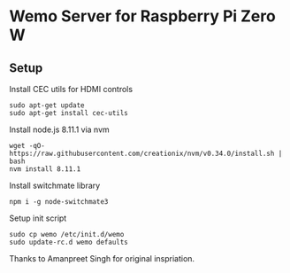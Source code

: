 # Wemo Server for Raspberry Pi Zero W

## Setup

Install CEC utils for HDMI controls

```
sudo apt-get update
sudo apt-get install cec-utils
```

Install node.js 8.11.1 via nvm

```
wget -qO- https://raw.githubusercontent.com/creationix/nvm/v0.34.0/install.sh | bash
nvm install 8.11.1
```

Install switchmate library

```
npm i -g node-switchmate3
```

Setup init script

```
sudo cp wemo /etc/init.d/wemo
sudo update-rc.d wemo defaults
```

Thanks to Amanpreet Singh for original inspriation.
